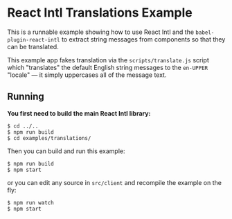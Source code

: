 React Intl Translations Example
===============================

This is a runnable example showing how to use React Intl and the `babel-plugin-react-intl` to extract string messages from components so that they can be translated.

This example app fakes translation via the `scripts/translate.js` script which "translates" the default English string messages to the `en-UPPER` "locale" — it simply uppercases all of the message text.

## Running

**You first need to build the main React Intl library:**

```
$ cd ../..
$ npm run build
$ cd examples/translations/
```

Then you can build and run this example:

```
$ npm run build
$ npm start
```

or you can edit any source in `src/client` and recompile the example on the fly:

```
$ npm run watch
$ npm start
```

